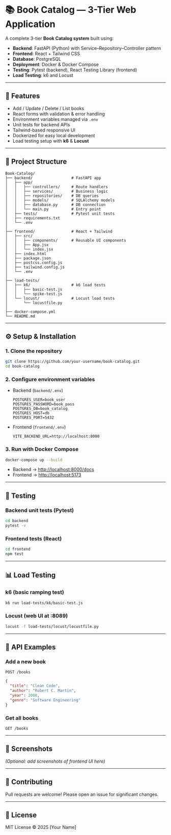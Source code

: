 # 📚 Book Catalog — 3-Tier Web Application

A complete 3-tier **Book Catalog system** built using:

* **Backend**: FastAPI (Python) with Service–Repository–Controller pattern
* **Frontend**: React + Tailwind CSS
* **Database**: PostgreSQL
* **Deployment**: Docker & Docker Compose
* **Testing**: Pytest (backend), React Testing Library (frontend)
* **Load Testing**: k6 and Locust

---

## 🚀 Features

* Add / Update / Delete / List books
* React forms with validation & error handling
* Environment variables managed via `.env`
* Unit tests for backend APIs
* Tailwind-based responsive UI
* Dockerized for easy local development
* Load testing setup with **k6** & **Locust**

---

## 📂 Project Structure

```
Book-Catalog/
├── backend/                 # FastAPI app
│   ├── app/
│   │   ├── controllers/     # Route handlers
│   │   ├── services/        # Business logic
│   │   ├── repositories/    # DB queries
│   │   ├── models/          # SQLAlchemy models
│   │   ├── database.py      # DB connection
│   │   └── main.py          # Entry point
│   ├── tests/               # Pytest unit tests
│   ├── requirements.txt
│   └── .env
│
├── frontend/                # React + Tailwind
│   ├── src/
│   │   ├── components/      # Reusable UI components
│   │   ├── App.jsx
│   │   └── index.jsx
│   ├── index.html
│   ├── package.json
│   ├── postcss.config.js
│   ├── tailwind.config.js
│   └── .env
│
├── load-tests/
│   ├── k6/                  # k6 load tests
│   │   ├── basic-test.js
│   │   └── spike-test.js
│   └── locust/              # Locust load tests
│       └── locustfile.py
│
├── docker-compose.yml
└── README.md
```

---

## ⚙️ Setup & Installation

### 1. Clone the repository

```bash
git clone https://github.com/your-username/book-catalog.git
cd book-catalog
```

### 2. Configure environment variables

* Backend (`backend/.env`)

  ```env
  POSTGRES_USER=book_user
  POSTGRES_PASSWORD=book_pass
  POSTGRES_DB=book_catalog
  POSTGRES_HOST=db
  POSTGRES_PORT=5432
  ```

* Frontend (`frontend/.env`)

  ```env
  VITE_BACKEND_URL=http://localhost:8000
  ```

### 3. Run with Docker Compose

```bash
docker-compose up --build
```

* Backend → [http://localhost:8000/docs](http://localhost:8000/docs)
* Frontend → [http://localhost:5173](http://localhost:5173)

---

## 🧪 Testing

### Backend unit tests (Pytest)

```bash
cd backend
pytest -v
```

### Frontend tests (React)

```bash
cd frontend
npm test
```

---

## 📊 Load Testing

### k6 (basic ramping test)

```bash
k6 run load-tests/k6/basic-test.js
```

### Locust (web UI at :8089)

```bash
locust -f load-tests/locust/locustfile.py
```

---

## 📖 API Examples

### Add a new book

`POST /books`

```json
{
  "title": "Clean Code",
  "author": "Robert C. Martin",
  "year": 2008,
  "genre": "Software Engineering"
}
```

### Get all books

`GET /books`

---

## 🎨 Screenshots

*(Optional: add screenshots of frontend UI here)*

---

## 🤝 Contributing

Pull requests are welcome! Please open an issue for significant changes.

---

## 📜 License

MIT License © 2025 \[Your Name]
